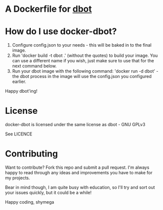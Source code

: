 A Dockerfile for [dbot](http://github.com/reality/dbot)
======================================================

How do I use docker-dbot?
=========================

1. Configure config.json to your needs - this will be baked in to the final image.
2. Run 'docker build -t dbot .' (without the quotes) to build your image. You can use a different name if you wish, just make sure to use that for the next command below.
3. Run your dbot image with the following command: 'docker run -d dbot' - the dbot process in the image will use the config.json you configured earlier.

Happy dbot'ing!

License
=======

docker-dbot is licensed under the same license as dbot - GNU GPLv3

See LICENCE

Contributing
============

Want to contribute? Fork this repo and submit a pull request. I'm always happy to read through any ideas and improvements you have to make for my projects. 

Bear in mind though, I am quite busy with education, so I'll try and sort out your issues quickly, but it could be a while!

Happy coding,
shymega
